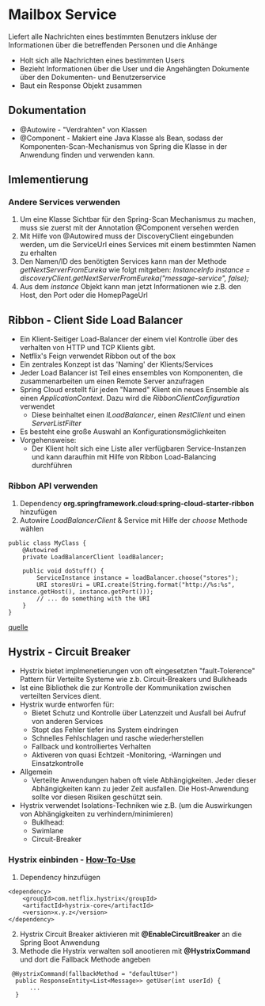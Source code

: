 # Mailbox Service
Liefert alle Nachrichten eines bestimmten Benutzers inkluse der Informationen über die betreffenden Personen und die Anhänge

- Holt sich alle Nachrichten eines bestimmten Users
- Bezieht Informationen über die User und die Angehängten Dokumente über den Dokumenten- und Benutzerservice
- Baut ein Response Objekt zusammen

## Dokumentation
- @Autowire - "Verdrahten" von Klassen 
- @Component - Makiert eine Java Klasse als Bean, sodass der Komponenten-Scan-Mechanismus von Spring die Klasse in der Anwendung finden und verwenden kann.

## Imlementierung

### Andere Services verwenden
1. Um eine Klasse Sichtbar für den Spring-Scan Mechanismus zu machen, muss sie zuerst mit der Annotation @Component versehen werden
2. Mit Hilfe von @Autowired muss der DiscoveryClient eingebunden werden, um die ServiceUrl eines Services mit einem bestimmten Namen zu erhalten
3. Den Namen/ID des benötigten Services kann man der Methode *getNextServerFromEureka* wie folgt mitgeben: *InstanceInfo instance = discoveryClient.getNextServerFromEureka("message-service", false);*
4. Aus dem *instance* Objekt kann man jetzt Informationen wie z.B. den Host, den Port oder die HomepPageUrl


## Ribbon - Client Side Load Balancer
- Ein Klient-Seitiger Load-Balancer der einem viel Kontrolle über des verhalten von HTTP und TCP Klients gibt.
- Netflix's Feign verwendet Ribbon out of the box
- Ein zentrales Konzept ist das 'Naming' der Klients/Services
- Jeder Load Balancer ist Teil eines ensembles von Komponenten, die zusammenarbeiten um einen Remote Server anzufragen
- Spring Cloud erstellt für jeden "Named" Klient ein neues Ensemble als einen *ApplicationContext*. Dazu wird die *RibbonClientConfiguration* verwendet
  - Diese beinhaltet einen *ILoadBalancer*, einen *RestClient* und einen *ServerListFilter*
- Es besteht eine große Auswahl an Konfigurationsmöglichkeiten
- Vorgehensweise:
  - Der Klient holt sich eine Liste aller verfügbaren Service-Instanzen und kann daraufhin mit Hilfe von Ribbon Load-Balancing durchführen

### Ribbon API verwenden 
1. Dependency **org.springframework.cloud:spring-cloud-starter-ribbon** hinzufügen
2. Autowire *LoadBalancerClient* & Service mit Hilfe der *choose* Methode wählen
```
public class MyClass {
    @Autowired
    private LoadBalancerClient loadBalancer;

    public void doStuff() {
        ServiceInstance instance = loadBalancer.choose("stores");
        URI storesUri = URI.create(String.format("http://%s:%s", instance.getHost(), instance.getPort()));
        // ... do something with the URI
    }
}
```
[quelle](http://projects.spring.io/spring-cloud/spring-cloud.html#spring-cloud-ribbon)

## Hystrix - Circuit Breaker
- Hystrix bietet implmenetierungen von oft eingesetzten "fault-Tolerence" Pattern für Verteilte Systeme wie z.b. Circuit-Breakers und Bulkheads
- Ist eine Bibliothek die zur Kontrolle der Kommunikation zwischen verteilten Services dient.
- Hystrix wurde entworfen für:
  - Bietet Schutz und Kontrolle über Latenzzeit und Ausfall bei Aufruf von anderen Services 
  - Stopt das Fehler tiefer ins System eindringen
  - Schnelles Fehlschlagen und rasche wiederherstellen
  - Fallback und kontrolliertes Verhalten
  - Aktiveren von quasi Echtzeit -Monitoring, -Warningen und Einsatzkontrolle
- Allgemein
  - Verteilte Anwendungen haben oft viele Abhängigkeiten. Jeder dieser Abhängigkeiten kann zu jeder Zeit ausfallen. Die Host-Anwendung sollte vor diesen Risiken geschützt sein. 
- Hystrix verwendet Isolations-Techniken wie z.B. (um die Auswirkungen von Abhängigkeiten zu verhindern/minimieren)
  - Buklhead:
  - Swimlane
  - Circuit-Breaker

  
### Hystrix einbinden - [How-To-Use](https://github.com/Netflix/Hystrix/wiki/How-To-Use)
1. Dependency hinzufügen

  ```
  <dependency>
      <groupId>com.netflix.hystrix</groupId>
      <artifactId>hystrix-core</artifactId>
      <version>x.y.z</version>
  </dependency>
  ```
  
2. Hystrix Circuit Breaker aktivieren mit **@EnableCircuitBreaker** an die Spring Boot Anwendung
3. Methode die Hystrix verwalten soll anootieren mit **@HystrixCommand** und dort die Fallback Methode angeben

  ```
   @HystrixCommand(fallbackMethod = "defaultUser")
    public ResponseEntity<List<Message>> getUser(int userId) {
        ...
    }
  ```
